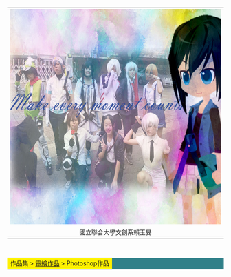 <html>
<head>
<meta charset="UTF-8">
</head>
<body>
<center>
<div id="head">
<table width="1000" border="0" cellpadding="0" cellspacing="0">
<tr>
<td><img src="50922.jpg" width="1000" height="500"></td>
</tr>

<tr>
<td align="center">國立聯合大學文創系賴玉旻</td>
</tr>

</table>
</div>

<div id="nav1"><br>
<table width="820" border="0" cellpadding="0" cellspacing="1" bgcolor="#308089">

<tr>
<td align="left" bgcolor="#ffffff><a href="index.htm">作品集</a> > 
<a href="index.htm">電繪作品</a> > 
Photoshop作品
</td>
</tr>

</table>
</div>


</body>
</html>

